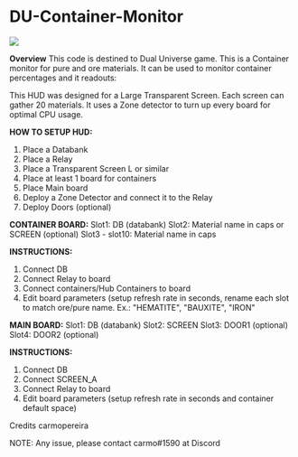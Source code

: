 # DU-Container-Monitor

<img src="https://github.com/carmopereira/DU-Container-Monitor/blob/main/main_screen.jpg" />

<b>Overview</b>
This code is destined to Dual Universe game.
This is a Container monitor for pure and ore materials. It can be used to monitor container percentages and it readouts:

This HUD was designed for a Large Transparent Screen. Each screen can gather 20 materials. It uses a Zone detector to turn up every board for optimal CPU usage.

<b>HOW TO SETUP HUD:</b>
1. Place a Databank
2. Place a Relay
3. Place a Transparent Screen L or similar
4. Place at least 1 board for containers
5. Place Main board
7. Deploy a Zone Detector and connect it to the Relay
6. Deploy Doors (optional)

<b>CONTAINER BOARD:</b>
Slot1: DB (databank)
Slot2: Material name in caps or SCREEN (optional)
Slot3 - slot10: Material name in caps

<b>INSTRUCTIONS:</b>
1. Connect DB
2. Connect Relay to board
3. Connect containers/Hub Containers to board
4. Edit board parameters (setup refresh rate in seconds, rename each slot to match ore/pure name. Ex.: "HEMATITE", "BAUXITE", "IRON"

<b>MAIN BOARD:</b>
Slot1: DB (databank)
Slot2: SCREEN
Slot3: DOOR1 (optional)
Slot4: DOOR2 (optional)

<b>INSTRUCTIONS:</b>
1. Connect DB
2. Connect SCREEN_A
3. Connect Relay to board
4. Edit board parameters (setup refresh rate in seconds and container default space)

Credits
carmopereira

NOTE: Any issue, please contact carmo#1590 at Discord
